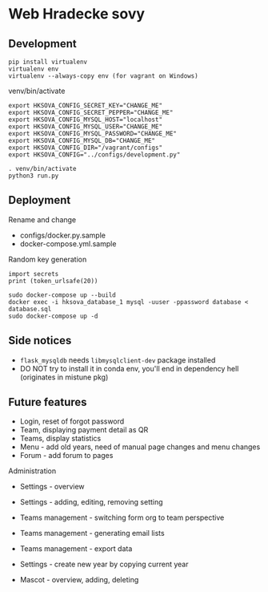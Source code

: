 # Web Hradecke sovy

Development
-----------

```
pip install virtualenv
virtualenv env
virtualenv --always-copy env (for vagrant on Windows)
```

venv/bin/activate
```
export HKSOVA_CONFIG_SECRET_KEY="CHANGE_ME"
export HKSOVA_CONFIG_SECRET_PEPPER="CHANGE_ME"
export HKSOVA_CONFIG_MYSQL_HOST="localhost"
export HKSOVA_CONFIG_MYSQL_USER="CHANGE_ME"
export HKSOVA_CONFIG_MYSQL_PASSWORD="CHANGE_ME"
export HKSOVA_CONFIG_MYSQL_DB="CHANGE_ME"
export HKSOVA_CONFIG_DIR="/vagrant/configs"
export HKSOVA_CONFIG="../configs/development.py"
```

```
. venv/bin/activate
python3 run.py
```

Deployment
----------
Rename and change
- configs/docker.py.sample
- docker-compose.yml.sample

Random key generation
```
import secrets
print (token_urlsafe(20))
```

```
sudo docker-compose up --build
docker exec -i hksova_database_1 mysql -uuser -ppassword database < database.sql
sudo docker-compose up -d
```

Side notices
------------
- `flask_mysqldb` needs `libmysqlclient-dev` package installed
- DO NOT try to install it in conda env, you'll end in dependency hell (originates in mistune pkg)

Future features 
---------------
- Login, reset of forgot password
- Team, displaying payment detail as QR
- Teams, display statistics
- Menu - add old years, need of manual page changes and menu changes
- Forum - add forum to pages

Administration
- Settings - overview
- Settings - adding, editing, removing setting

- Teams management - switching form org to team perspective
- Teams management - generating email lists
- Teams management - export data
- Settings - create new year by copying current year
- Mascot - overview, adding, deleting 